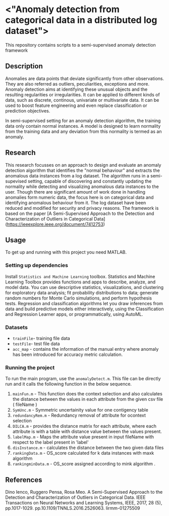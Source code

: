# <"Anomaly detection from categorical data in a distributed log dataset">
This repository contains scripts to a semi-supervised anomaly detection framework

## Description
Anomalies are data points that deviate significantly from other observations. They are also referred as outliers, peculiarities, exceptions and more. Anomaly detection aims at identifying these unusual objects and the resulting regularities or irregularities. It can be applied to different kinds of data, such as discrete, continous, univariate or multivariate data. It can be used to boost feature engineering and even replace classification or prediction objectives.

In semi-supervised setting for an anomaly detection algorithm, the training data only contain normal instances. A model is designed to learn normality from the training data and any deviation from this normality is termed as an anomaly.

## Research
This research focusses on an approach to design and evaluate an anomaly detection algorithm that identifies the "normal behaviour" and extracts the anomalous data instances from a log dataset. The algorithm runs in a semi-supevised setting, capable of discovering and constantly updating the normality while detecting and visualizing anomalous data instances to the user. Though there are significant amount of work done in handling anomalies form numeric data, the focus here is on categorical data and identifying anomalous behaviour from it. The log dataset have been reduced and modified for security and privacy reasons. The framework is based on the paper [A Semi-Supervised Approach to the Detection and Characterization of Outliers in Categorical Data] (https://ieeexplore.ieee.org/document/7412753)

## Usage
To get up and running with this project you need MATLAB. 

### Setting up dependencies
Install `Statistics and Machine Learning` toolbox.
Statistics and Machine Learning Toolbox provides functions and apps to describe, analyze, and model data. You can use descriptive statistics, visualizations, and clustering for exploratory data analysis; fit probability distributions to data; generate random numbers for Monte Carlo simulations, and perform hypothesis tests. Regression and classification algorithms let you draw inferences from data and build predictive models either interactively, using the Classification and Regression Learner apps, or programmatically, using AutoML.

### Datasets
* `trainFile`- training file data
* `testFile`- test file data
* `acc_map` - contains the information of the manual entry where anomaly has been introduced for accuracy metric calculation.

### Running the project
To run the main program, use the `anomalyDetect.m`. This file can be directly run and it calls the following function in the below sequence.

1. `mainFun.m` - This function does the context selection and also calculates the distance between the values in each attribute from the given csv file ( fileName )
2. `SymUnc.m` - Symmetric uncertainity value for one contigency table
3. `redundancyRem.m` - Redundancy removal of attribute for ocontext selection
4. `DILCA.m` - provides the distance matrix for each attribute, where each attribute is with a table with distance value between the values present.
5. `labelMap.m` - Maps the attribute value present in input fileName with respect to the label present in 'label'
6. `disInstance.m` - calculates the distance between the two given data files
7. `rankingData.m` - OS_score calculated for k data instances with maxk algorithm
8. `rankingminData.m` - OS_score assigned according to mink algorithm .

## References
Dino Ienco, Ruggero Pensa, Rosa Meo. A Semi-Supervised Approach to the Detection and Characterization of Outliers in Categorical Data. IEEE Transactions on Neural Networks and Learning Systems, IEEE, 2017, 28 (5), pp.1017-1029. pp.10.1109/TNNLS.2016.2526063. lirmm-01275509